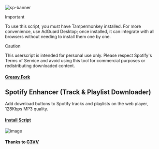 ![sp-banner](https://github.com/user-attachments/assets/f2230ad6-6c6f-4d93-bcd2-d2c8413967e0)

> [!IMPORTANT]
> To use this script, you must have Tampermonkey installed. For more convenience, use AdGuard Desktop; once installed, it can integrate with all browsers without needing to install them one by one.

> [!CAUTION]
> This userscript is intended for personal use only. Please respect Spotify's Terms of Service and avoid using this tool for commercial purposes or redistributing downloaded content.

#### [Greasy Fork](https://greasyfork.org/en/users/1382928-exyezed)

## Spotify Enhancer (Track & Playlist Downloader)

Add download buttons to Spotify tracks and playlists on the web player, 128Kbps MP3 quality.

#### [Install Script](https://update.greasyfork.org/scripts/514271/Spotify%20Enhancer%20%28Track%20%20Playlist%20Downloader%29.user.js)

![image](https://github.com/user-attachments/assets/31474971-2e0e-4d01-910d-5974f4238091)

#### Thanks to [G3VV](https://github.com/G3VV/Yank)
